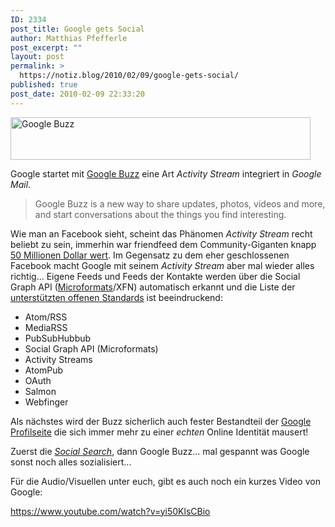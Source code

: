 ```yaml
---
ID: 2334
post_title: Google gets Social
author: Matthias Pfefferle
post_excerpt: ""
layout: post
permalink: >
  https://notiz.blog/2010/02/09/google-gets-social/
published: true
post_date: 2010-02-09 22:33:20
---
```

<a href="https://notiz.blog/2010/02/09/google-gets-social/google-buzz/" rel="attachment wp-att-2368"><img src="https://notiz.blog/wp-content/uploads/2010/02/google-buzz.jpg" alt="Google Buzz" title="Google Buzz" width="480" height="68" class="aligncenter size-full wp-image-2368" /></a>

Google startet mit <a href="http://code.google.com/intl/de-DE/apis/buzz/">Google Buzz</a> eine Art <em>Activity Stream</em> integriert in <em>Google Mail</em>. 

<blockquote>Google Buzz is a new way to share updates, photos, videos and more, and start conversations about the things you find interesting.</blockquote>

Wie man an Facebook sieht, scheint das Phänomen <em>Activity Stream</em> recht beliebt zu sein, immerhin war friendfeed dem Community-Giganten knapp <a href="http://netzwertig.com/2009/08/10/eilmeldung-facebook-kauft-friendfeed/">50 Millionen Dollar wert</a>. Im Gegensatz zu dem eher geschlossenen Facebook macht Google mit seinem <em>Activity Stream</em> aber mal wieder alles richtig... Eigene Feeds und Feeds der Kontakte werden über die Social Graph API (<a href="https://notiz.blog/tag/microformats">Microformats</a>/XFN) automatisch erkannt und die Liste der <a href="http://code.google.com/intl/de-DE/apis/buzz/">unterstützten offenen Standards</a> ist beeindruckend:

<ul>
<li>Atom/RSS</li>
<li>MediaRSS</li>
<li>PubSubHubbub</li>
<li>Social Graph API (Microformats)</li>
<li>Activity Streams</li>
<li>AtomPub</li>
<li>OAuth</li>
<li>Salmon</li>
<li>Webfinger</li>
</ul>

Als nächstes wird der Buzz sicherlich auch fester Bestandteil der <a href="http://www.google.com/profiles/me">Google Profilseite</a> die sich immer mehr zu einer <em>echten</em> Online Identität mausert!

Zuerst die <em><a href="https://notiz.blog/2010/02/01/googles-social-search/">Social Search</a></em>, dann Google Buzz... mal gespannt was Google sonst noch alles sozialisiert...

<!--more-->Für die Audio/Visuellen unter euch, gibt es auch noch ein kurzes Video von Google:

https://www.youtube.com/watch?v=yi50KlsCBio